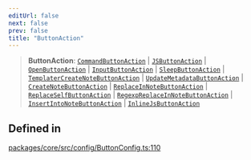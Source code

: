 ```yaml
---
editUrl: false
next: false
prev: false
title: "ButtonAction"
---
```


> **ButtonAction**: [`CommandButtonAction`](/obsidian-meta-bind-plugin-docs/api/interfaces/commandbuttonaction/) \| [`JSButtonAction`](/obsidian-meta-bind-plugin-docs/api/interfaces/jsbuttonaction/) \| [`OpenButtonAction`](/obsidian-meta-bind-plugin-docs/api/interfaces/openbuttonaction/) \| [`InputButtonAction`](/obsidian-meta-bind-plugin-docs/api/interfaces/inputbuttonaction/) \| [`SleepButtonAction`](/obsidian-meta-bind-plugin-docs/api/interfaces/sleepbuttonaction/) \| [`TemplaterCreateNoteButtonAction`](/obsidian-meta-bind-plugin-docs/api/interfaces/templatercreatenotebuttonaction/) \| [`UpdateMetadataButtonAction`](/obsidian-meta-bind-plugin-docs/api/interfaces/updatemetadatabuttonaction/) \| [`CreateNoteButtonAction`](/obsidian-meta-bind-plugin-docs/api/interfaces/createnotebuttonaction/) \| [`ReplaceInNoteButtonAction`](/obsidian-meta-bind-plugin-docs/api/interfaces/replaceinnotebuttonaction/) \| [`ReplaceSelfButtonAction`](/obsidian-meta-bind-plugin-docs/api/interfaces/replaceselfbuttonaction/) \| [`RegexpReplaceInNoteButtonAction`](/obsidian-meta-bind-plugin-docs/api/interfaces/regexpreplaceinnotebuttonaction/) \| [`InsertIntoNoteButtonAction`](/obsidian-meta-bind-plugin-docs/api/interfaces/insertintonotebuttonaction/) \| [`InlineJsButtonAction`](/obsidian-meta-bind-plugin-docs/api/interfaces/inlinejsbuttonaction/)

## Defined in

[packages/core/src/config/ButtonConfig.ts:110](https://github.com/mProjectsCode/obsidian-meta-bind-plugin/blob/46993a4bea44fea6720d8d001cc5324f264501f1/packages/core/src/config/ButtonConfig.ts#L110)
